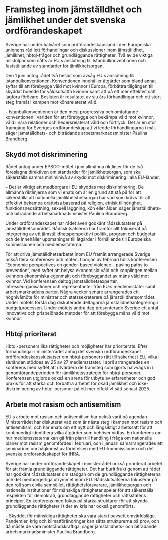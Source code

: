 # Framsteg inom jämställdhet och jämlikhet under det svenska ordförandeskapet

Sverige har under halvåret som ordförandeskapsland i den Europeiska unionens råd lett förhandlingar och diskussioner inom jämställdhet, jämlikhet, hbtqi\-frågor och grundläggande rättigheter. Två av de viktiga milstolpar som nåtts är EU:s anslutning till Istanbulkonventionen och fastställande av standarder för jämlikhetsorgan.


Den 1 juni antog rådet två beslut som avsåg EU:s anslutning till Istanbulkonventionen. Konventionen innehåller åtgärder som bland annat syftar till att förebygga våld mot kvinnor i Europa, förbättra tillgången till skyddat boende för våldsutsatta kvinnor samt att på ett mer effektivt sätt lagföra förövare. Besluten är resultatet av sju års förhandlingar och ett stort steg framåt i kampen mot könsrelaterat våld.

– Istanbulkonventionen är den mest progressiva och omfattande konventionen i världen för att förebygga och bekämpa våld mot kvinnor, våld i nära relationer och hedersrelaterat våld och förtryck. Det är en stor framgång för Sveriges ordförandeskap att vi ledde förhandlingarna i mål, säger jämställdhets\- och biträdande arbetsmarknadsminister Paulina Brandberg.

## Skydd mot diskriminering

Rådet antog under EPSCO\-mötet i juni allmänna riktlinjer för de två föreslagna direktiven om standarder för jämlikhetsorgan, som ska säkerställa samma miniminivå av skydd mot diskriminering i alla EU\-länder.

– Det är viktigt att medborgare i EU skyddas mot diskriminering. De allmänna riktlinjerna som vi enats om är en grund att stå på för att säkerställa att nationella jämlikhetshetsorgan har vad som krävs för att effektivt bekämpa orättvisa baserad på religion, etnisk tillhörighet, funktionsnedsättning, sexuell läggning, kön eller ålder, säger jämställdhets\- och biträdande arbetsmarknadsminister Paulina Brandberg.

Under ordförandeskapet har rådet även godkänt rådsslutsatser på jämställdhetsområdet. Rådsslutsatserna har framför allt fokuserat på integrering av ett jämställdhetsperspektiv i politik, program och budgetar och de innehåller uppmaningar till åtgärder i förhållande till Europeiska kommissionen och medlemsstaterna.

För att driva jämställdhetsarbetet inom EU framåt arrangerade Sverige också flera konferenser och möten. I början av februari hölls konferensen ”Economic perspectives on gender\-based violence – paving paths to prevention”, med syftet att belysa ekonomiskt våld och kopplingen mellan kvinnors ekonomiska egenmakt och förebyggandet av mäns våld mot kvinnor. Vid konferensen deltog jämställdhetsexperter, intresseorganisationer och representanter från EU:s medlemsstater samt arbetsmarknadens parter. Några veckor senare arrangerades ett högnivåmöte för ministrar och statssekreterare på jämställdhetsområdet. Under mötets första dag diskuterade deltagarna jämställdhetsintegrering i budgetprocessen. Under mötets andra dag presenterade Sverige ett antal innovativa och prisbelönade metoder för att förebygga mäns våld mot kvinnor.

## Hbtqi prioriterat

Hbtqi\-personers lika rättigheter och möjligheter har prioriterats. Efter förhandlingar i ministerrådet antog det svenska ordförandeskapet ordförandeskapsslutsatser om hbtqi\-personers rätt till säkerhet i EU, vilka i slutändan stöddes av 25 av 27 medlemsstater. I april arrangerades en konferens med syftet att utvärdera de framsteg som gjorts halvvägs in i genomförandeperioden för jämlikhetsstrategin för hbtqi\-personer. Konferensen utgjorde också en arena för utbyte av erfarenheter och god praxis för att stärka och förbättra arbetet för ökad jämlikhet och icke\-diskriminering av hbtqi\-personer på ett mer effektivt sätt senast 2025\.

## Arbete mot rasism och antisemitism

EU:s arbete mot rasism och antisemitism har också varit på agendan. Ministerrådet har diskuterat vad som är nästa steg i kampen mot rasism och antisemitism, och har enats om ett nytt och långsiktigt arbetssätt för att kontinuerligt identifiera vilka åtgärder som behöver vidtas. En konferens om hur medlemsstaterna kan gå från plan till handling i fråga om nationella planer mot rasism genomfördes i februari, och i januari samarrangerades ett seminarium om hågkomst av förintelsen med EU\-kommissionen och det svenska ordförandeskapet för IHRA.

Sverige har under ordförandeskapet i ministerrådet också prioriterat arbetet för att främja grundläggande rättigheter. Det har burit frukt genom att rådet har godkänt rådsslutsatser om stadgan om de grundläggande rättigheterna och det medborgerliga utrymmet inom EU. Rådsslutsatserna fokuserar på den roll som civila samhället, rättighetsförsvarare, jämlikhetsorgan och nationella institutioner för mänskliga rättigheter spelar för att säkerställa respekten för demokrati, grundläggande rättigheter och rättsstatens principer. En konferens med fokus på starka strukturer för att skydda grundläggande rättigheter i tider av kris har också genomförts.

– Skyddet för mänskliga rättigheter ska vara starkt oavsett omvärldsläge. Pandemier, krig och klimatförändringar kan sätta strukturerna på prov, och då måste de vara motståndskraftiga, säger jämställdhets\- och biträdande arbetsmarknadsminister Paulina Brandberg.

